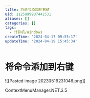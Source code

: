 ```yaml
---
title: 将命令添加到右键
uid: 1125899907442531
aliases: []
categories: []
tags:
  - 计算机/Windows
createTime: '2024-04-17 09:55:17'
updateTime: '2024-04-19 15:45:34'
---
```


# 将命令添加到右键

![[Pasted image 20230519231046.png]]

ContextMenuManager.NET.3.5

